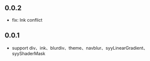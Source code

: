 ## 0.0.2
- fix: Ink conflict

## 0.0.1

- support div、ink、blurdiv、theme、navblur、syyLinearGradient、syyShaderMask